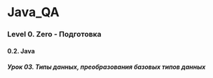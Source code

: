 # Java_QA

### Level 0. Zero - Подготовка

#### 0.2. Java

##### Урок 03. Типы данных, преобразования базовых типов данных

